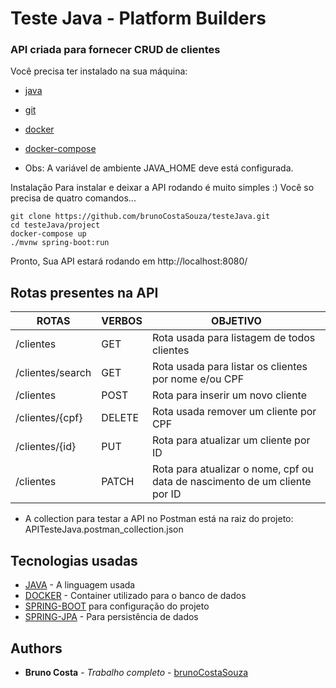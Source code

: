 # Teste Java - Platform Builders

### API criada para fornecer CRUD de clientes

Você precisa ter instalado na sua máquina:
- [java](https://www.java.com/pt_BR/download/)
- [git](https://git-scm.com/book/pt-br/v2/Come%C3%A7ando-Instalando-o-Git)
- [docker](https://hub.docker.com/)
- [docker-compose](https://docs.docker.com/compose/install/)

- Obs: A variável de ambiente JAVA_HOME deve está configurada. 

Instalação
Para instalar e deixar a API rodando é muito simples :) Você so precisa de quatro comandos...

```
git clone https://github.com/brunoCostaSouza/testeJava.git
cd testeJava/project
docker-compose up
./mvnw spring-boot:run
```

Pronto, Sua API estará rodando em http://localhost:8080/

## Rotas presentes na API

| ROTAS                   | VERBOS | OBJETIVO                                                                   |
|-------------------------|--------|----------------------------------------------------------------------------|
| /clientes               | GET    | Rota usada para listagem de todos clientes                                 |
| /clientes/search        | GET    | Rota usada para listar os clientes por nome e/ou CPF                       |
| /clientes               | POST   | Rota para inserir um novo cliente                                          |
| /clientes/{cpf}         | DELETE | Rota usada remover um cliente por CPF                                      |
| /clientes/{id}          | PUT    | Rota para atualizar um cliente por ID                                      |
| /clientes               | PATCH  | Rota para atualizar o nome, cpf ou data de nascimento de um cliente por ID |

- A collection para testar a API no Postman está na raiz do projeto: APITesteJava.postman_collection.json

## Tecnologias usadas

* [JAVA](https://www.java.com/pt_BR/) - A linguagem usada
* [DOCKER](https://hub.docker.com/) - Container utilizado para o banco de dados
* [SPRING-BOOT](https://start.spring.io/) para configuração do projeto
* [SPRING-JPA](https://spring.io/projects/spring-data-jpa) - Para persistência de dados


## Authors

* **Bruno Costa** - *Trabalho completo* - [brunoCostaSouza](https://github.com/brunoCostaSouza)
